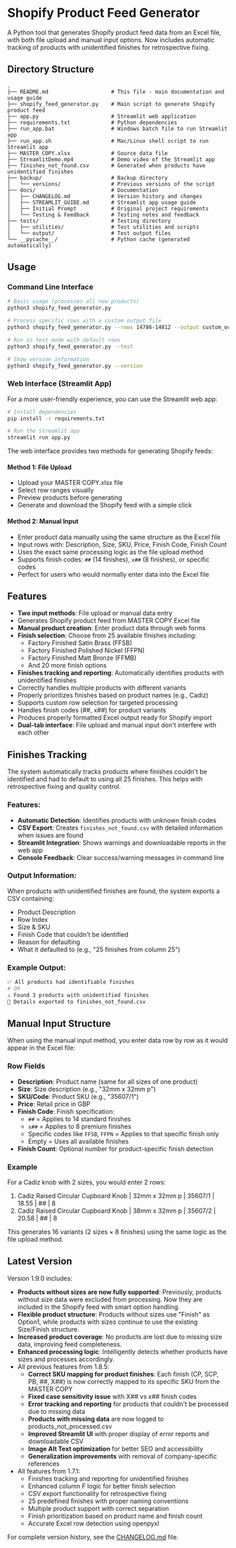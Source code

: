 # Shopify Product Feed Generator

A Python tool that generates Shopify product feed data from an Excel file, with both file upload and manual input options. Now includes automatic tracking of products with unidentified finishes for retrospective fixing.

## Directory Structure

```
.
├── README.md                    # This file - main documentation and usage guide
├── shopify_feed_generator.py    # Main script to generate Shopify product feed
├── app.py                       # Streamlit web application
├── requirements.txt             # Python dependencies
├── run_app.bat                  # Windows batch file to run Streamlit app
├── run_app.sh                   # Mac/Linux shell script to run Streamlit app
├── MASTER COPY.xlsx             # Source data file
├── StreamlitDemo.mp4            # Demo video of the Streamlit app
├── finishes_not_found.csv       # Generated when products have unidentified finishes
├── backup/                      # Backup directory
│   └── versions/                # Previous versions of the script
├── docs/                        # Documentation
│   ├── CHANGELOG.md             # Version history and changes
│   ├── STREAMLIT_GUIDE.md       # Streamlit app usage guide
│   ├── Initial Prompt           # Original project requirements
│   └── Testing & Feedback       # Testing notes and feedback
├── tests/                       # Testing directory
│   ├── utilities/               # Test utilities and scripts
│   └── output/                  # Test output files
└── __pycache__/                 # Python cache (generated automatically)
```

## Usage

### Command Line Interface

```bash
# Basic usage (processes all new products)
python3 shopify_feed_generator.py

# Process specific rows with a custom output file
python3 shopify_feed_generator.py --rows 14786-14812 --output custom_output.xlsx

# Run in test mode with default rows
python3 shopify_feed_generator.py --test

# Show version information
python3 shopify_feed_generator.py --version
```

### Web Interface (Streamlit App)

For a more user-friendly experience, you can use the Streamlit web app:

```bash
# Install dependencies
pip install -r requirements.txt

# Run the Streamlit app
streamlit run app.py
```

The web interface provides two methods for generating Shopify feeds:

#### Method 1: File Upload
- Upload your MASTER COPY.xlsx file
- Select row ranges visually
- Preview products before generating
- Generate and download the Shopify feed with a simple click

#### Method 2: Manual Input
- Enter product data manually using the same structure as the Excel file
- Input rows with: Description, Size, SKU, Price, Finish Code, Finish Count
- Uses the exact same processing logic as the file upload method
- Supports finish codes: `##` (14 finishes), `x##` (8 finishes), or specific codes
- Perfect for users who would normally enter data into the Excel file

## Features

- **Two input methods**: File upload or manual data entry
- Generates Shopify product feed from MASTER COPY Excel file
- **Manual product creation**: Enter product data through web forms
- **Finish selection**: Choose from 25 available finishes including:
  - Factory Finished Satin Brass (FFSB)
  - Factory Finished Polished Nickel (FFPN)
  - Factory Finished Matt Bronze (FFMB)
  - And 20 more finish options
- **Finishes tracking and reporting**: Automatically identifies products with unidentified finishes
- Correctly handles multiple products with different variants
- Properly prioritizes finishes based on product names (e.g., Cadiz)
- Supports custom row selection for targeted processing
- Handles finish codes (##, x##) for product variants
- Produces properly formatted Excel output ready for Shopify import
- **Dual-tab interface**: File upload and manual input don't interfere with each other

## Finishes Tracking

The system automatically tracks products where finishes couldn't be identified and had to default to using all 25 finishes. This helps with retrospective fixing and quality control.

### Features:
- **Automatic Detection**: Identifies products with unknown finish codes
- **CSV Export**: Creates `finishes_not_found.csv` with detailed information when issues are found
- **Streamlit Integration**: Shows warnings and downloadable reports in the web app
- **Console Feedback**: Clear success/warning messages in command line

### Output Information:
When products with unidentified finishes are found, the system exports a CSV containing:
- Product Description
- Row Index
- Size & SKU
- Finish Code that couldn't be identified
- Reason for defaulting
- What it defaulted to (e.g., "25 finishes from column 25")

### Example Output:
```bash
✅ All products had identifiable finishes
# OR
⚠️ Found 3 products with unidentified finishes
📄 Details exported to finishes_not_found.csv
```

## Manual Input Structure

When using the manual input method, you enter data row by row as it would appear in the Excel file:

### Row Fields
- **Description**: Product name (same for all sizes of one product)
- **Size**: Size description (e.g., "32mm x 32mm p")
- **SKU/Code**: Product SKU (e.g., "35607/1")
- **Price**: Retail price in GBP
- **Finish Code**: Finish specification:
  - `##` = Applies to 14 standard finishes
  - `x##` = Applies to 8 premium finishes
  - Specific codes like `FFSB`, `FFPN` = Applies to that specific finish only
  - Empty = Uses all available finishes
- **Finish Count**: Optional number for product-specific finish detection

### Example
For a Cadiz knob with 2 sizes, you would enter 2 rows:
1. Cadiz Raised Circular Cupboard Knob | 32mm x 32mm p | 35607/1 | 18.55 | ## | 8
2. Cadiz Raised Circular Cupboard Knob | 38mm x 32mm p | 35607/2 | 20.58 | ## | 8

This generates 16 variants (2 sizes × 8 finishes) using the same logic as the file upload method.

## Latest Version

Version 1.9.0 includes:
- **Products without sizes are now fully supported**: Previously, products without size data were excluded from processing. Now they are included in the Shopify feed with smart option handling.
- **Flexible product structure**: Products without sizes use "Finish" as Option1, while products with sizes continue to use the existing Size/Finish structure.
- **Increased product coverage**: No products are lost due to missing size data, improving feed completeness.
- **Enhanced processing logic**: Intelligently detects whether products have sizes and processes accordingly.
- All previous features from 1.8.5:
  - **Correct SKU mapping for product finishes**: Each finish (CP, SCP, PB, ##, X##) is now correctly mapped to its specific SKU from the MASTER COPY
  - **Fixed case sensitivity issue** with X## vs x## finish codes
  - **Error tracking and reporting** for products that couldn't be processed due to missing data
  - **Products with missing data** are now logged to products_not_processed.csv
  - **Improved Streamlit UI** with proper display of error reports and downloadable CSV
  - **Image Alt Text optimization** for better SEO and accessibility
  - **Generalization improvements** with removal of company-specific references
- All features from 1.7.1:
  - Finishes tracking and reporting for unidentified finishes
  - Enhanced column F logic for better finish selection
  - CSV export functionality for retrospective fixing
  - 25 predefined finishes with proper naming conventions
  - Multiple product support with correct separation
  - Finish prioritization based on product name and finish count
  - Accurate Excel row detection using openpyxl

For complete version history, see the [CHANGELOG.md](docs/CHANGELOG.md) file. 